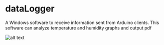 # dataLogger
A Windows software to receive information sent from Arduino clients.
This software can analyze temperature and humidity graphs and output pdf

![alt text]([http://url/to/img.png](https://github.com/rezajax/dataLogger/blob/master/Data%20Logger%200.png))
